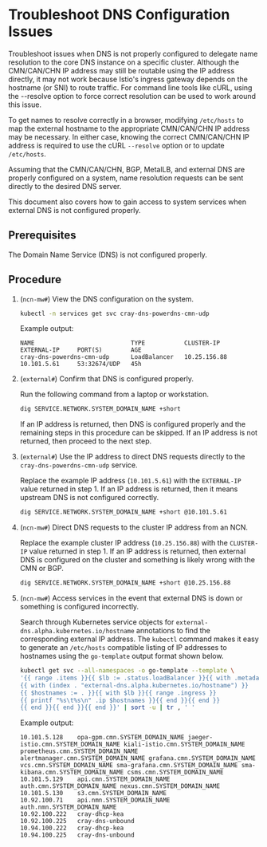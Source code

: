 # Troubleshoot DNS Configuration Issues

Troubleshoot issues when DNS is not properly configured to delegate name resolution to the core DNS instance on a specific cluster.
Although the CMN/CAN/CHN IP address may still be routable using the IP address directly, it may not work because Istio's ingress gateway
depends on the hostname \(or SNI\) to route traffic. For command line tools like cURL, using the --resolve option to force correct
resolution can be used to work around this issue.

To get names to resolve correctly in a browser, modifying `/etc/hosts` to map the external hostname to the appropriate CMN/CAN/CHN IP address may be necessary.
In either case, knowing the correct CMN/CAN/CHN IP address is required to use the cURL `--resolve` option or to update `/etc/hosts`.

Assuming that the CMN/CAN/CHN, BGP, MetalLB, and external DNS are properly configured on a system, name resolution requests can be sent directly to the desired DNS server.

This document also covers how to gain access to system services when external DNS is not configured properly.

## Prerequisites

The Domain Name Service \(DNS\) is not configured properly.

## Procedure

1. (`ncn-mw#`) View the DNS configuration on the system.

    ```bash
    kubectl -n services get svc cray-dns-powerdns-cmn-udp
    ```

    Example output:

    ```text
    NAME                           TYPE           CLUSTER-IP     EXTERNAL-IP     PORT(S)        AGE
    cray-dns-powerdns-cmn-udp      LoadBalancer   10.25.156.88   10.101.5.61     53:32674/UDP   45h
    ```

1. (`external#`) Confirm that DNS is configured properly.

    Run the following command from a laptop or workstation.

    ```bash
    dig SERVICE.NETWORK.SYSTEM_DOMAIN_NAME +short
    ```

    If an IP address is returned, then DNS is configured properly and the remaining steps in this procedure can be skipped.
    If an IP address is not returned, then proceed to the next step.

1. (`external#`) Use the IP address to direct DNS requests directly to the `cray-dns-powerdns-cmn-udp` service.

    Replace the example IP address \(`10.101.5.61`\) with the `EXTERNAL-IP` value returned in step 1.
    If an IP address is returned, then it means upstream DNS is not configured correctly.

    ```bash
    dig SERVICE.NETWORK.SYSTEM_DOMAIN_NAME +short @10.101.5.61
    ```

1. (`ncn-mw#`) Direct DNS requests to the cluster IP address from an NCN.

    Replace the example cluster IP address \(`10.25.156.88`\) with the `CLUSTER-IP` value returned in step 1.
    If an IP address is returned, then external DNS is configured on the cluster and something is likely wrong with the CMN or BGP.

    ```bash
    dig SERVICE.NETWORK.SYSTEM_DOMAIN_NAME +short @10.25.156.88
    ```

1. (`ncn-mw#`) Access services in the event that external DNS is down or something is configured incorrectly.

    Search through Kubernetes service objects for `external-dns.alpha.kubernetes.io/hostname` annotations to find the corresponding external IP address.
    The `kubectl` command makes it easy to generate an `/etc/hosts` compatible listing of IP addresses to hostnames using the `go-template` output format shown below.

    ```bash
    kubectl get svc --all-namespaces -o go-template --template \
    '{{ range .items }}{{ $lb := .status.loadBalancer }}{{ with .metadata.annotations }}
    {{ with (index . "external-dns.alpha.kubernetes.io/hostname") }}
    {{ $hostnames := . }}{{ with $lb }}{{ range .ingress }}
    {{ printf "%s\t%s\n" .ip $hostnames }}{{ end }}{{ end }}
    {{ end }}{{ end }}{{ end }}' | sort -u | tr , ' '
    ```

    Example output:

    ```text
    10.101.5.128    opa-gpm.cmn.SYSTEM_DOMAIN_NAME jaeger-istio.cmn.SYSTEM_DOMAIN_NAME kiali-istio.cmn.SYSTEM_DOMAIN_NAME prometheus.cmn.SYSTEM_DOMAIN_NAME alertmanager.cmn.SYSTEM_DOMAIN_NAME grafana.cmn.SYSTEM_DOMAIN_NAME vcs.cmn.SYSTEM_DOMAIN_NAME sma-grafana.cmn.SYSTEM_DOMAIN_NAME sma-kibana.cmn.SYSTEM_DOMAIN_NAME csms.cmn.SYSTEM_DOMAIN_NAME
    10.101.5.129    api.cmn.SYSTEM_DOMAIN_NAME auth.cmn.SYSTEM_DOMAIN_NAME nexus.cmn.SYSTEM_DOMAIN_NAME
    10.101.5.130    s3.cmn.SYSTEM_DOMAIN_NAME
    10.92.100.71    api.nmn.SYSTEM_DOMAIN_NAME auth.nmn.SYSTEM_DOMAIN_NAME
    10.92.100.222   cray-dhcp-kea
    10.92.100.225   cray-dns-unbound
    10.94.100.222   cray-dhcp-kea
    10.94.100.225   cray-dns-unbound
    ```
